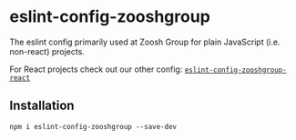 # eslint-config-zooshgroup
The eslint config primarily used at Zoosh Group for plain JavaScript (i.e. non-react) projects.

For React projects check out our other config: [`eslint-config-zooshgroup-react`](https://github.com/zooshgroup/eslint-config-zooshgroup-react)

## Installation

```
npm i eslint-config-zooshgroup --save-dev
```
